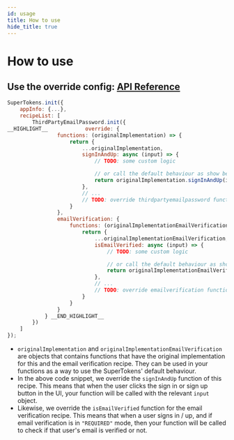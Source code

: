 ```yaml
---
id: usage
title: How to use
hide_title: true
---
```


# How to use

## Use the override config: [API Reference](/docs/auth-react/thirdpartyemailpassword/override/functions)

<!--DOCUSAURUS_CODE_TABS-->
<!--ReactJS-->
```js
SuperTokens.init({
    appInfo: {...},
    recipeList: [
        ThirdPartyEmailPassword.init({
__HIGHLIGHT__            override: {
                functions: (originalImplementation) => {
                    return {
                        ...originalImplementation,
                        signInAndUp: async (input) => {
                            // TODO: some custom logic

                            // or call the default behaviour as show below
                            return originalImplementation.signInAndUp(input);
                        },
                        // ...
                        // TODO: override thirdpartyemailpassword functions here
                    }
                },
                emailVerification: {
                    functions: (originalImplementationEmailVerification) => {
                        return {
                            ...originalImplementationEmailVerification,
                            isEmailVerified: async (input) => {
                                // TODO: some custom logic

                                // or call the default behaviour as show below
                                return originalImplementationEmailVerification.isEmailVerified(input);
                            },
                            // ...
                            // TODO: override emailverification functions here
                        }
                    }
                }
            } __END_HIGHLIGHT__
        })
    ]
});
```
<!--END_DOCUSAURUS_CODE_TABS-->

- `originalImplementation` and `originalImplementationEmailVerification` are objects that contains functions that have the original implementation for this and the email verification recipe. They can be used in your functions as a way to use the SuperTokens' default behaviour.
- In the above code snippet, we override the `signInAndUp` function of this recipe. This means that when the user clicks the sign in or sign up button in the UI, your function will be called with the relevant `input` object.
- Likewise, we override the `isEmailVerified` function for the email verification recipe. This means that when a user signs in / up, and if email verification is in `"REQUIRED"` mode, then your function will be called to check if that user's email is verified or not.